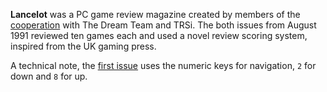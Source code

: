 **Lancelot** was a PC game review magazine created by members of the [cooperation](/g/coop) with The Dream Team and TRSi. The both issues from August 1991 reviewed ten games each and used a novel review scoring system, inspired from the UK gaming press.

A technical note, the [first issue](/f/a55b7) uses the numeric keys for navigation, `2` for down and `8` for up.
